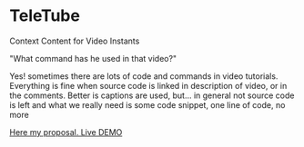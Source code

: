 TeleTube
========

Context Content for Video Instants

"What command has he used in that video?"

Yes! sometimes there are lots of code and commands in video tutorials. Everything is fine when source code is linked in description of video, or in the comments. Better is captions are used, but... in general not source code is left and what we really need is some code snippet, one line of code, no more

[Here my proposal. Live DEMO](http://adagio.github.io/TeleTube/demo.html)
